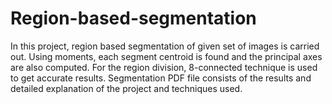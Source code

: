 # Region-based-segmentation

In this project, region based segmentation of given set of images is carried out. Using moments, each segment centroid is found and the principal axes are also computed. For the region division, 8-connected technique is used to get accurate results. Segmentation PDF file consists of the results and detailed explanation of the project and techniques used.
